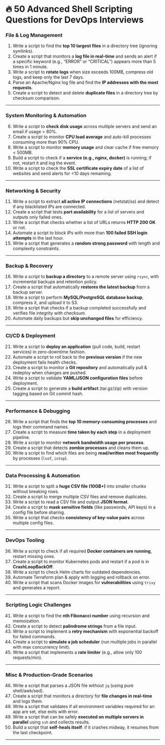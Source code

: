 

# 🔥 50 Advanced Shell Scripting Questions for DevOps Interviews

### **File & Log Management**

1. Write a script to find the **top 10 largest files** in a directory tree (ignoring symlinks).
2. Create a script that monitors a **log file in real-time** and sends an alert if a specific keyword (e.g., “ERROR” or “CRITICAL”) appears more than 5 times in 1 minute.
3. Write a script to **rotate logs** when size exceeds 100MB, compress old logs, and keep only the last 7 days.
4. Parse an Apache/Nginx log file and find the **IP addresses with the most requests**.
5. Create a script to detect and delete **duplicate files** in a directory tree by checksum comparison.

---

### **System Monitoring & Automation**

6. Write a script to **check disk usage** across multiple servers and send an email if usage > 80%.
7. Create a script to monitor **CPU load average** and auto-kill processes consuming more than 90% CPU.
8. Write a script to monitor **memory usage** and clear cache if free memory < 500MB.
9. Build a script to check if a **service (e.g., nginx, docker)** is running; if not, restart it and log the event.
10. Write a script to check the **SSL certificate expiry date** of a list of websites and send alerts for <10 days remaining.

---

### **Networking & Security**

11. Write a script to extract **all active IP connections** (netstat/ss) and detect if any blacklisted IPs are connected.
12. Create a script that tests **port availability** for a list of servers and outputs only failed ones.
13. Write a script that checks whether a list of URLs returns **HTTP 200 OK** or not.
14. Automate a script to block IPs with more than **100 failed SSH login attempts** in the last hour.
15. Write a script that generates a **random strong password** with length and complexity constraints.

---

### **Backup & Recovery**

16. Write a script to **backup a directory** to a remote server using `rsync`, with incremental backups and retention policy.
17. Create a script that automatically **restores the latest backup** from a backup server.
18. Write a script to perform **MySQL/PostgreSQL database backup**, compress it, and upload it to S3.
19. Write a script that checks if a backup completed successfully and verifies file integrity with checksum.
20. Automate daily backups but **skip unchanged files** for efficiency.

---

### **CI/CD & Deployment**

21. Write a script to **deploy an application** (pull code, build, restart services) in zero-downtime fashion.
22. Automate a script to roll back to the **previous version** if the new deployment fails health checks.
23. Create a script to monitor a **Git repository** and automatically pull & redeploy when changes are pushed.
24. Write a script to validate **YAML/JSON configuration files** before deployment.
25. Create a script to generate a **build artifact** (tar.gz/zip) with version tagging based on Git commit hash.

---

### **Performance & Debugging**

26. Write a script that finds the **top 10 memory-consuming processes** and logs their command names.
27. Create a script to measure **time taken by each step** in a deployment pipeline.
28. Write a script to monitor **network bandwidth usage per process**.
29. Create a script that detects **zombie processes** and cleans them up.
30. Write a script to find which files are being **read/written most frequently** by processes (`lsof`, `iotop`).

---

### **Data Processing & Automation**

31. Write a script to split a **huge CSV file (10GB+)** into smaller chunks without breaking rows.
32. Create a script to merge multiple CSV files and remove duplicates.
33. Write a script to read a CSV file and output **JSON format**.
34. Create a script to **mask sensitive fields** (like passwords, API keys) in a config file before sharing.
35. Write a script that checks **consistency of key-value pairs** across multiple config files.

---

### **DevOps Tooling**

36. Write a script to check if all required **Docker containers are running**, restart missing ones.
37. Create a script to monitor Kubernetes pods and restart if a pod is in **CrashLoopBackOff**.
38. Write a script to check Helm charts for outdated dependencies.
39. Automate Terraform plan & apply with logging and rollback on error.
40. Write a script that scans Docker images for **vulnerabilities** using `trivy` and generates a report.

---

### **Scripting Logic Challenges**

41. Write a script to find the **nth Fibonacci number** using recursion and memoization.
42. Create a script to detect **palindrome strings** from a file input.
43. Write a script to implement a **retry mechanism** with exponential backoff for failed commands.
44. Create a script to **simulate a job scheduler** (run multiple jobs in parallel with max concurrency limit).
45. Write a script that implements a **rate limiter** (e.g., allow only 100 requests/min).

---

### **Misc & Production-Grade Scenarios**

46. Write a script that parses a JSON file without `jq` (using pure shell/awk/sed).
47. Create a script that monitors a directory for **file changes in real-time** and logs them.
48. Write a script that validates if all environment variables required for an app are set, else exits with error.
49. Write a script that can be safely **executed on multiple servers in parallel** using `ssh` and collects results.
50. Build a script that **self-heals itself**: if it crashes midway, it resumes from the last checkpoint.

---

